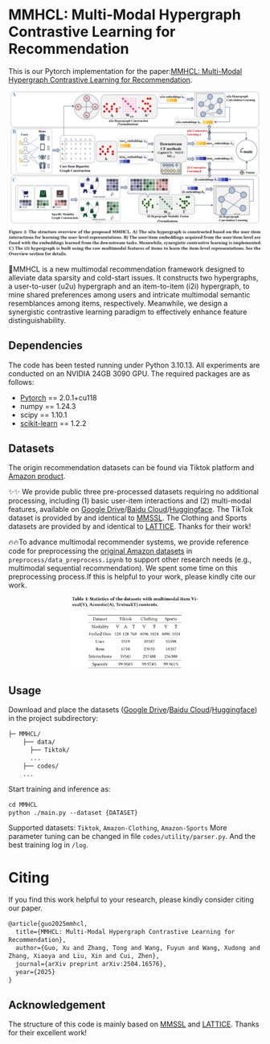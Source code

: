 # MMHCL: Multi-Modal Hypergraph Contrastive Learning for Recommendation

This is our Pytorch implementation for the paper:[MMHCL: Multi-Modal Hypergraph Contrastive Learning for Recommendation](https://arxiv.org/abs/2504.16576).

<p align="center">
<img src="./image/MMHCL.png" alt="MMHCL" />
</p>

🚀MMHCL is a new multimodal recommendation framework designed to alleviate data sparsity and cold-start issues. It constructs two hypergraphs, a user-to-user (u2u) hypergraph and an item-to-item (i2i) hypergraph, to mine shared preferences among users and intricate multimodal semantic resemblances among items, respectively. Meanwhile, we design a synergistic contrastive learning paradigm to effectively enhance feature distinguishability.

<h2>Dependencies </h2>
The code has been tested running under Python 3.10.13. All experiments are conducted on an NVIDIA 24GB 3090 GPU. The required packages are as follows:

* [Pytorch](https://pytorch.org/) == 2.0.1+cu118
* numpy == 1.24.3
* scipy == 1.10.1
* [scikit-learn](https://scikit-learn.org/stable/) == 1.2.2

<h2>Datasets</h2>

The origin recommendation datasets can be found via Tiktok platform and [Amazon product](http://jmcauley.ucsd.edu/data/amazon/links.html).

✨✨
We provide public three pre-processed datasets requiring no additional processing, including (1) basic user-item interactions and (2) multi-modal features, available on [Google Drive](https://drive.google.com/drive/folders/1yitfcangRzsWtYM1MokMyWPGPr8heBxB?usp=drive_link)/[Baidu Cloud](https://pan.baidu.com/s/1ZOE7BqSyrqD3rB2B2XLMcQ?pwd=pypk)/[Huggingface](https://huggingface.co/datasets/Xu-SII-BNU/MMHCL).
The TikTok dataset is provided by and identical to [MMSSL](https://github.com/HKUDS/MMSSL). The Clothing and Sports datasets are provided by and identical to [LATTICE](https://github.com/CRIPAC-DIG/LATTICE). Thanks for their work!

🔥🔥To advance multimodal recommender systems, we provide reference code for preprocessing the [original Amazon datasets](http://jmcauley.ucsd.edu/data/amazon/links.html) in `preprocess/data_preprocess.ipynb` to support other research needs (e.g., multimodal sequential recommendation). 
We spent some time on this preprocessing process.If this is helpful to your work, please kindly cite our work. 
<p align="center">
<img src="./image/Datasets.png" width="50%"  alt="Datasets" />
</p>
<h2>Usage </h2>

Download and place the datasets ([Google Drive](https://drive.google.com/drive/folders/1yitfcangRzsWtYM1MokMyWPGPr8heBxB?usp=drive_link)/[Baidu Cloud](https://pan.baidu.com/s/1ZOE7BqSyrqD3rB2B2XLMcQ?pwd=pypk)/[Huggingface](https://huggingface.co/datasets/Xu-SII-BNU/MMHCL)) in the project subdirectory:
  ```
  ├─ MMHCL/ 
      ├── data/
        ├── Tiktok/
        ...
      ├── codes/
      ...
  ```
Start training and inference as:

```
cd MMHCL
python ./main.py --dataset {DATASET}
```
Supported datasets:  `Tiktok`, `Amazon-Clothing`, `Amazon-Sports`
More parameter tuning can be changed in file `codes/utility/parser.py`. And the best training log in `/log`.

<h1> Citing </h1>

If you find this work helpful to your research, please kindly consider citing our paper.


```
@article{guo2025mmhcl,
  title={MMHCL: Multi-Modal Hypergraph Contrastive Learning for Recommendation},
  author={Guo, Xu and Zhang, Tong and Wang, Fuyun and Wang, Xudong and Zhang, Xiaoya and Liu, Xin and Cui, Zhen},
  journal={arXiv preprint arXiv:2504.16576},
  year={2025}
}
```


## Acknowledgement

The structure of this code is mainly based on [MMSSL](https://github.com/HKUDS/MMSSL) and [LATTICE](https://github.com/CRIPAC-DIG/LATTICE). Thanks for their excellent work!

